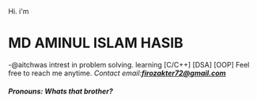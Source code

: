 Hi. i'm <b><h1>MD AMINUL ISLAM HASIB</h1></b>-@aitchwas
intrest in problem solving. 
learning [C/C++] [DSA] [OOP]
Feel free to reach me anytime.
<i>Contact email:</i><i><b>firozakter72@gmail.com</b></i>
<h5>Pronouns: Whats that brother?</h5>
<Looking for something cool 

<!---
aitchwas/aitchwas is a ✨ special ✨ repository because its `README.md` (this file) appears on your GitHub profile.
You can click the Preview link to take a look at your changes.
--->
